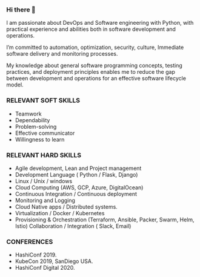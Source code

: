 ### Hi there 👋

I am passionate about DevOps and Software engineering with Python, with practical experience and abilities both in software development and operations. 

I’m committed to automation, optimization, security, culture, Immediate software delivery and monitoring processes. 

My knowledge about general software programming concepts, testing practices, and deployment principles enables me to reduce the gap between development and operations for an effective software lifecycle model. 

### RELEVANT SOFT SKILLS

- Teamwork 
- Dependability 
- Problem-solving 
- Effective communicator 
- Willingness to learn

### RELEVANT HARD SKILLS

- Agile development, Lean and Project management 
- Development Language ( Python / Flask, Django) 
- Linux / Unix / windows
- Cloud Computing (AWS, GCP, Azure, DigitalOcean) 
- Continuous Integration / Continuous deployment 
- Monitoring and Logging
- Cloud Native apps / Distributed systems.
- Virtualization / Docker / Kubernetes
- Provisioning & Orchestration (Terraform, Ansible, Packer, Swarm, Helm, Istio) Collaboration / Integration ( Slack, Email)


### CONFERENCES

- HashiConf 2019.
- KubeCon 2019, SanDiego USA. 
- HashiConf Digital 2020.

<!--
**scott45/scott45** is a ✨ _special_ ✨ repository because its `README.md` (this file) appears on your GitHub profile.

Here are some ideas to get you started:

- 🔭 I’m currently working on ...
- 🌱 I’m currently learning ...
- 👯 I’m looking to collaborate on ...
- 🤔 I’m looking for help with ...
- 💬 Ask me about ...
- 📫 How to reach me: ...
- 😄 Pronouns: ...
- ⚡ Fun fact: ...
-->
